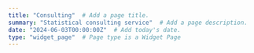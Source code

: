 ```yaml
---
title: "Consulting"  # Add a page title.
summary: "Statistical consulting service"  # Add a page description.
date: "2024-06-03T00:00:00Z"  # Add today's date.
type: "widget_page"  # Page type is a Widget Page
---
```

